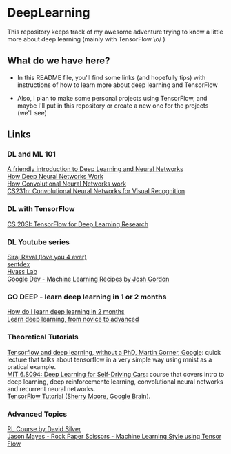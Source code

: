 # DeepLearning

This repository keeps track of my awesome adventure trying to know a little more about deep learning (mainly with TensorFlow \o/ )

## What do we have here?

* In this README file, you'll find some links (and hopefully tips) with instructions of how to learn more about deep learning and TensorFlow

* Also, I plan to make some personal projects using TensorFlow, and maybe I'll put in this repository or create a new one for the projects (we'll see)


## Links

### DL and ML 101

[A friendly introduction to Deep Learning and Neural Networks](https://www.youtube.com/watch?v=BR9h47Jtqyw)  
[How Deep Neural Networks Work](https://www.youtube.com/watch?v=ILsA4nyG7I0)  
[How Convolutional Neural Networks work](https://www.youtube.com/watch?v=FmpDIaiMIeA&t=1s)  
[CS231n: Convolutional Neural Networks for Visual Recognition](http://cs231n.github.io/)

### DL with TensorFlow
[CS 20SI: TensorFlow for Deep Learning Research](http://web.stanford.edu/class/cs20si/syllabus.html)  

### DL Youtube series

[Siraj Raval (love you 4 ever)](https://www.youtube.com/channel/UCWN3xxRkmTPmbKwht9FuE5A)  
[sentdex](https://www.youtube.com/channel/UCfzlCWGWYyIQ0aLC5w48gBQ)  
[Hvass Lab](https://www.youtube.com/user/hvasslabs/videos)  
[Google Dev - Machine Learning Recipes by Josh Gordon](https://www.youtube.com/watch?v=cKxRvEZd3Mw&index=7&list=PLOU2XLYxmsIIuiBfYad6rFYQU_jL2ryal)  

### GO DEEP - learn deep learning in 1 or 2 months

[How do I learn deep learning in 2 months](https://www.quora.com/How-do-I-learn-deep-learning-in-2-months)  
[Learn deep learning, from novice to advanced](https://www.commonlounge.com/discussion/81f5bbcfea4e44b9b2bd081d1ea536ac/main)  

### Theoretical Tutorials

[Tensorflow and deep learning, without a PhD, Martin Gorner, Google](https://www.youtube.com/watch?v=sEciSlAClL8&t=2163s): quick lecture that talks about tensorflow in a very simple way using mnist as a pratical example.  
[MIT 6.S094: Deep Learning for Self-Driving Cars](https://www.youtube.com/playlist?list=PLrAXtmErZgOeiKm4sgNOknGvNjby9efdf): course that covers intro to deep learning, deep reinforcemente learning, convolutional neural networks and recurrent neural networks.  
[TensorFlow Tutorial (Sherry Moore, Google Brain)](https://www.youtube.com/watch?v=Ejec3ID_h0w).  

### Advanced Topics
    
[RL Course by David Silver](https://www.youtube.com/watch?v=2pWv7GOvuf0&list=PLzuuYNsE1EZAXYR4FJ75jcJseBmo4KQ9)  
[Jason Mayes - Rock Paper Scissors - Machine Learning Style using Tensor Flow](https://www.youtube.com/watch?v=mtRDNDqjUzM)
